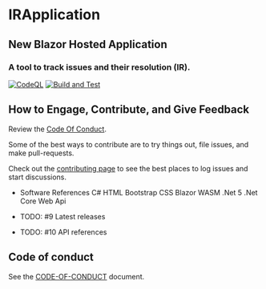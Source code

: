 # IRApplication

## New Blazor Hosted Application

### A tool to track issues and their resolution (IR).


[![CodeQL](https://github.com/mpaulosky/IRApplication/actions/workflows/codeql-analysis.yml/badge.svg?branch=main)](https://github.com/mpaulosky/IRApplication/actions/workflows/codeql-analysis.yml) [![Build and Test](https://github.com/mpaulosky/IRApplication/actions/workflows/IRApplication.yaml/badge.svg)](https://github.com/mpaulosky/IRApplication/actions/workflows/IRApplication.yaml)

## How to Engage, Contribute, and Give Feedback

Review the [Code Of Conduct](./CODE-OF-CONDUCT.md).

Some of the best ways to contribute are to try things out, file issues, and make pull-requests.

Check out the [contributing page](./Contributing.md) to see the best places to log issues and start discussions.

* Software References
 C#
 HTML
 Bootstrap CSS
 Blazor WASM
 .Net 5
 .Net Core Web Api

* TODO: #9 Latest releases
* TODO: #10 API references

## Code of conduct

See the [CODE-OF-CONDUCT](./CODE-OF-CONDUCT.md) document.
